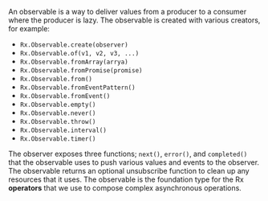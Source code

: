 An observable is a way to deliver values from a producer to a consumer where the producer is lazy. The observable is created with various creators, for example:
- ``Rx.Observable.create(observer)``
- ``Rx.Observable.of(v1, v2, v3, ...)``
- ``Rx.Observable.fromArray(arrya)``
- ``Rx.Observable.fromPromise(promise)``
- ``Rx.Observable.from()``
- ``Rx.Observable.fromEventPattern()``
- ``Rx.Observable.fromEvent()``
- ``Rx.Observable.empty()``
- ``Rx.Observable.never()``
- ``Rx.Observable.throw()``
- ``Rx.Observable.interval()``
- ``Rx.Observable.timer()``

The observer exposes three functions; ``next()``, ``error()``, and ``completed()`` that the observable uses to push various values and events to the observer. The observable returns an optional unsubscribe function to clean up any resources that it uses. The observable is the foundation type for the Rx **operators** that we use to compose complex asynchronous operations.

